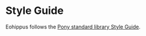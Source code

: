 # Style Guide

Eohippus follows the [Pony standard library Style Guide](https://github.com/ponylang/ponyc/blob/main/STYLE_GUIDE.md).
